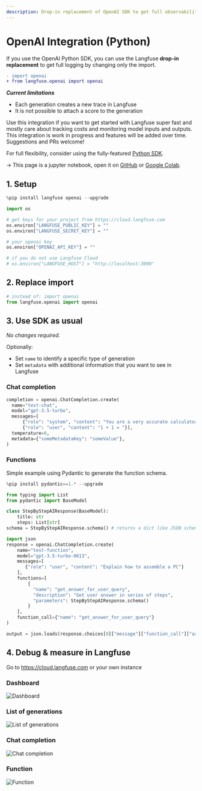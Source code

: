 ```yaml
---
description: Drop-in replacement of OpenAI SDK to get full observability in Langfuse by changing only the import
---
```


# OpenAI Integration (Python)

If you use the OpenAI Python SDK, you can use the Langfuse **drop-in replacement** to get full logging by changing only the import.

```diff
- import openai
+ from langfuse.openai import openai
```

_**Current limitations**_

- Each generation creates a new trace in Langfuse
- It is not possible to attach a score to the generation

Use this integration if you want to get started with Langfuse super fast and mostly care about tracking costs and monitoring model inputs and outputs. This integration is work in progress and features will be added over time. Suggestions and PRs welcome!

For full flexibility, consider using the fully-featured [Python SDK](/docs/integrations/sdk/python).

→ This page is a jupyter notebook, open it on [GitHub](https://github.com/langfuse/langfuse-docs/blob/main/cookbook/integration_openai_sdk.ipynb) or [Google Colab](http://colab.research.google.com/github/langfuse/langfuse-docs/blob/main/cookbook/integration_openai_sdk.ipynb).

## 1. Setup


```python
%pip install langfuse openai --upgrade
```


```python
import os

# get keys for your project from https://cloud.langfuse.com
os.environ["LANGFUSE_PUBLIC_KEY"] = ""
os.environ["LANGFUSE_SECRET_KEY"] = ""

# your openai key
os.environ["OPENAI_API_KEY"] = ""

# if you do not use Langfuse Cloud
# os.environ["LANGFUSE_HOST"] = "http://localhost:3000"
```

## 2. Replace import



```python
# instead of: import openai
from langfuse.openai import openai
```

## 3. Use SDK as usual

_No changes required._

Optionally:
- Set `name` to identify a specific type of generation
- Set `metadata` with additional information that you want to see in Langfuse

### Chat completion


```python
completion = openai.ChatCompletion.create(
  name="test-chat",
  model="gpt-3.5-turbo",
  messages=[
      {"role": "system", "content": "You are a very accurate calculator. You output only the result of the calculation."},
      {"role": "user", "content": "1 + 1 = "}],
  temperature=0,
  metadata={"someMetadataKey": "someValue"},
)
```

### Functions

Simple example using Pydantic to generate the function schema.


```python
%pip install pydantic==1.* --upgrade
```


```python
from typing import List
from pydantic import BaseModel

class StepByStepAIResponse(BaseModel):
    title: str
    steps: List[str]
schema = StepByStepAIResponse.schema() # returns a dict like JSON schema
```


```python
import json
response = openai.ChatCompletion.create(
    name="test-function",
    model="gpt-3.5-turbo-0613",
    messages=[
       {"role": "user", "content": "Explain how to assemble a PC"}
    ],
    functions=[
        {
          "name": "get_answer_for_user_query",
          "description": "Get user answer in series of steps",
          "parameters": StepByStepAIResponse.schema()
        }
    ],
    function_call={"name": "get_answer_for_user_query"}
)

output = json.loads(response.choices[0]["message"]["function_call"]["arguments"])
```

## 4. Debug & measure in Langfuse

Go to https://cloud.langfuse.com or your own instance

### Dashboard
![Dashboard](https://langfuse.com/images/docs/openai-dashboard.png)

### List of generations
![List of generations](https://langfuse.com/images/docs/openai-generation-list.png)

### Chat completion
![Chat completion](https://langfuse.com/images/docs/openai-chat.png)

### Function
![Function](https://langfuse.com/images/docs/openai-function.png)

